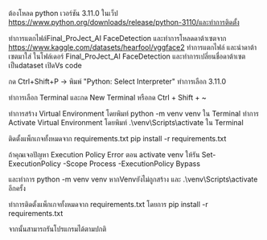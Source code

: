 ต้องโหลด python เวอร์ชัน 3.11.0 ในเว็ป
https://www.python.org/downloads/release/python-3110/และทำการติดตั้ง

ทำการแตกไฟล์Final_ProJect_AI FaceDetection และทำการโหลดดาต้าเซตจาก https://www.kaggle.com/datasets/hearfool/vggface2 ทำการแตกไฟล์ และนำดาต้าเซตมาใส่ ในโฟล์เดอร์ Final_ProJect_AI 
FaceDetection และทำการเปลี่ยนชื่อดาต้าเซตเป็นdataset เปิดVs code 

กด Ctrl+Shift+P → พิมพ์ "Python: Select Interpreter"
ทำการเลือก 3.11.0

ทำการเลือก Terminal และกด New Terminal หรือกด Ctrl + Shift + ~

ทำการสร้าง Virtual Environment โดยพิมท์ python -m venv venv ใน Terminal
ทำการ Activate Virtual Environment โดยพิมท์ .\venv\Scripts\activate ใน Terminal

ติดตั้งแพ็กเกจทั้งหมดจาก requirements.txt
pip install -r requirements.txt

ถ้าคุณเจอปัญหา Execution Policy Error ตอน activate venv ให้รัน
Set-ExecutionPolicy -Scope Process -ExecutionPolicy Bypass

และทำการ python -m venv venv หากVenvยังไม่ถูกสร้าง และ .\venv\Scripts\activate อีกครั้ง 

ทำการติดตั้งแพ็กเกจทั้งหมดจาก requirements.txt โดยการ pip install -r requirements.txt

จากนั้นสามารถรันโปรแกรมได้ตามปกติ